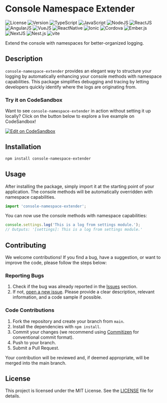 
# Console Namespace Extender

<!-- BADGES -->
![License](https://img.shields.io/badge/license-MIT-blue.svg)
![Version](https://img.shields.io/npm/v/console-namespace-extender)
![TypeScript](https://img.shields.io/badge/TypeScript-Built%20in-succes)
![JavaScript](https://img.shields.io/badge/JavaScript-Built%20in-succes)
![NodeJS](https://img.shields.io/badge/NodeJS-Compatible-succes)
![ReactJS](https://img.shields.io/badge/ReactJS-Compatible-succes)
![AngularJS](https://img.shields.io/badge/AngularJS-Compatible-succes)
![VueJS](https://img.shields.io/badge/VueJS-Compatible-succes)
![ReactNative](https://img.shields.io/badge/ReactNative-Compatible-succes)
![Ionic](https://img.shields.io/badge/Ionic-Compatible-succes)
![Cordova](https://img.shields.io/badge/Cordova-Compatible-succes)
![Ember.js](https://img.shields.io/badge/Ember.js-Compatible-succes)
![NextJS](https://img.shields.io/badge/Next-Compatible-succes)
![Nest.js](https://img.shields.io/badge/Nest.js-Compatible-succes)
![vite](https://img.shields.io/badge/vite-Compatible-succes)
<!-- END BADGES -->
Extend the console with namespaces for better-organized logging.

## Description

`console-namespace-extender` provides an elegant way to structure your logging by automatically enhancing your console methods with namespace capabilities. This package simplifies debugging and tracing by letting developers quickly identify where the logs are originating from.

### Try it on CodeSandbox

Want to see `console-namespace-extender` in action without setting it up locally? Click on the button below to explore a live example on CodeSandbox!

[![Edit on CodeSandbox](https://codesandbox.io/static/img/play-codesandbox.svg)](https://codesandbox.io/p/sandbox/restless-microservice-ssy7h8?file=/index.js:1,1)


## Installation

```bash
npm install console-namespace-extender
```

## Usage

After installing the package, simply import it at the starting point of your application. The console methods will be automatically overridden with namespace capabilities.

```javascript
import 'console-namespace-extender';
```

You can now use the console methods with namespace capabilities:

```javascript
console.settings.log('This is a log from settings module.');
// Outputs: '[settings]: This is a log from settings module.'
```

## Contributing

We welcome contributions! If you find a bug, have a suggestion, or want to improve the code, please follow the steps below:

### Reporting Bugs

1. Check if the bug was already reported in the [Issues](https://github.com/maamoon95/console-namespace-extender/issues) section.
2. If not, [open a new issue](https://github.com/maamoon95/console-namespace-extender/issues/new). Please provide a clear description, relevant information, and a code sample if possible.

### Code Contributions

1. Fork the repository and create your branch from `main`.
2. Install the dependencies with `npm install`.
3. Commit your changes (we recommend using [Commitizen](https://github.com/commitizen/cz-cli) for conventional commit format).
4. Push to your branch.
5. Submit a Pull Request.

Your contribution will be reviewed and, if deemed appropriate, will be merged into the main branch.

## License

This project is licensed under the MIT License. See the [LICENSE](https://github.com/maamoon95/console-namespace-extender/blob/main/LICENSE) file for details.

